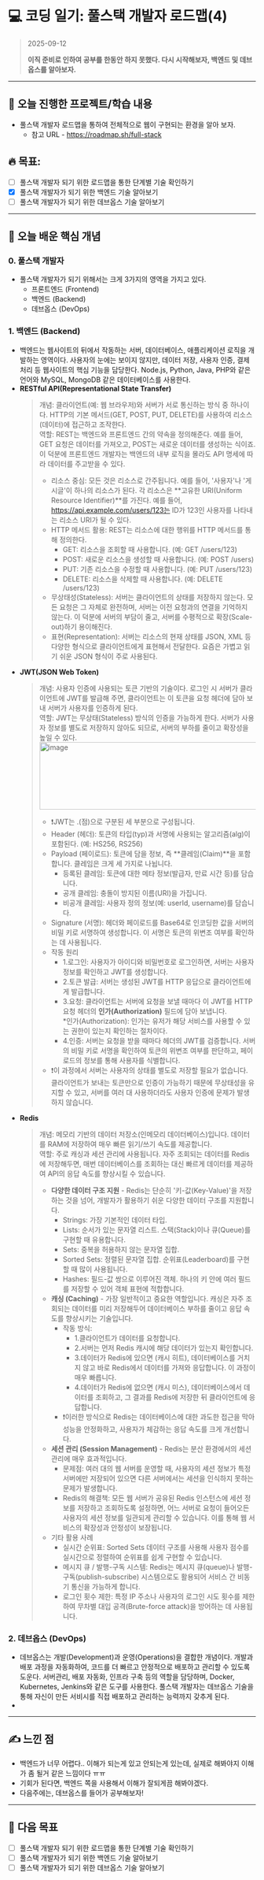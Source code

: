 # 💻 코딩 일기: 풀스택 개발자 로드맵(4)
> 2025-09-12
>
> **이직 준비로 인하여 공부를 한동안 하지 못했다. 다시 시작해보자, 백엔드 및 데브옵스를 알아보자.**
---

## 🚀 오늘 진행한 프로젝트/학습 내용
- 풀스택 개발자 로드맵을 통하여 전체적으로 웹이 구현되는 환경을 알아 보자.
  - 참고 URL - https://roadmap.sh/full-stack
  
## 🔥 목표:  
  - [ ] 풀스택 개발자 되기 위한 로드맵을 통한 단계별 기술 확인하기
  - [X] 풀스택 개발자가 되기 위한 백엔드 기술 알아보기
  - [ ] 풀스택 개발자가 되기 위한 데브옵스 기술 알아보기

---

## 📝 오늘 배운 핵심 개념

### 0. 풀스택 개발자
- 풀스택 개발자가 되기 위해서는 크게 3가지의 영역을 가지고 있다.
  - 프론트엔드 (Frontend)
  - 백엔드 (Backend)
  - 데브옵스 (DevOps)

### 1. 백엔드 (Backend)
- 백엔드는 웹사이트의 뒤에서 작동하는 서버, 데이터베이스, 애플리케이션 로직을 개발하는 영역이다. 사용자의 눈에는 보이지 않지만, 데이터 저장, 사용자 인증, 결제 처리 등 웹사이트의 핵심 기능을 담당한다. Node.js, Python, Java, PHP와 같은 언어와 MySQL, MongoDB 같은 데이터베이스를 사용한다.
- **RESTful API(Representational State Transfer)**
  > 개념: 클라이언트(예: 웹 브라우저)와 서버가 서로 통신하는 방식 중 하나이다. HTTP의 기본 메서드(GET, POST, PUT, DELETE)를 사용하여 리소스(데이터)에 접근하고 조작한다.  
  > 역할: REST는 백엔드와 프론트엔드 간의 약속을 정의해준다. 예를 들어, GET 요청은 데이터를 가져오고, POST는 새로운 데이터를 생성하는 식이죠. 이 덕분에 프론트엔드 개발자는 백엔드의 내부 로직을 몰라도 API 명세에 따라 데이터를 주고받을 수 있다.
  > - 리소스 중심: 모든 것은 리소스로 간주됩니다. 예를 들어, '사용자'나 '게시글'이 하나의 리소스가 된다. 각 리소스은 **고유한 URI(Uniform Resource Identifier)**를 가진다. 예를 들어, https://api.example.com/users/123는 ID가 123인 사용자를 나타내는 리소스 URI가 될 수 있다.
  > - HTTP 메서드 활용: REST는 리소스에 대한 행위를 HTTP 메서드를 통해 정의한다.
  >   - GET: 리소스을 조회할 때 사용합니다. (예: GET /users/123)
  >   - POST: 새로운 리소스을 생성할 때 사용합니다. (예: POST /users)
  >   - PUT: 기존 리소스을 수정할 때 사용합니다. (예: PUT /users/123)
  >   - DELETE: 리소스을 삭제할 때 사용합니다. (예: DELETE /users/123)
  > - 무상태성(Stateless): 서버는 클라이언트의 상태를 저장하지 않는다. 모든 요청은 그 자체로 완전하며, 서버는 이전 요청과의 연결을 기억하지 않는다. 이 덕분에 서버의 부담이 줄고, 서버를 수평적으로 확장(Scale-out)하기 용이해진다.
  > - 표현(Representation): 서버는 리소스의 현재 상태를 JSON, XML 등 다양한 형식으로 클라이언트에게 표현해서 전달한다. 요즘은 가볍고 읽기 쉬운 JSON 형식이 주로 사용된다.
- **JWT(JSON Web Token)**
  > 개념: 사용자 인증에 사용되는 토큰 기반의 기술이다. 로그인 시 서버가 클라이언트에 JWT를 발급해 주면, 클라이언트는 이 토큰을 요청 헤더에 담아 보내 서버가 사용자를 인증하게 된다.  
  > 역할: JWT는 무상태(Stateless) 방식의 인증을 가능하게 한다. 서버가 사용자 정보를 별도로 저장하지 않아도 되므로, 서버의 부하를 줄이고 확장성을 높일 수 있다.  
  > <img width="546" height="137" alt="image" src="https://github.com/user-attachments/assets/4bc17556-b0c9-4892-a1be-21a5b0eafdc6" />  
  > - ❗️JWT는 .(점)으로 구분된 세 부분으로 구성됩니다.
  > - Header (헤더): 토큰의 타입(typ)과 서명에 사용되는 알고리즘(alg)이 포함된다. (예: HS256, RS256)
  > - Payload (페이로드): 토큰에 담을 정보, 즉 **클레임(Claim)**을 포함합니다. 클레임은 크게 세 가지로 나뉩니다.
  >   - 등록된 클레임: 토큰에 대한 메타 정보(발급자, 만료 시간 등)를 담습니다.
  >   - 공개 클레임: 충돌이 방지된 이름(URI)을 가집니다.
  >   - 비공개 클레임: 사용자 정의 정보(예: userId, username)를 담습니다.
  > - Signature (서명): 헤더와 페이로드를 Base64로 인코딩한 값을 서버의 비밀 키로 서명하여 생성합니다. 이 서명은 토큰의 위변조 여부를 확인하는 데 사용됩니다.
  > - 작동 원리
  >   - 1.로그인: 사용자가 아이디와 비밀번호로 로그인하면, 서버는 사용자 정보를 확인하고 JWT를 생성합니다.
  >   - 2.토큰 발급: 서버는 생성된 JWT를 HTTP 응답으로 클라이언트에게 발급합니다.
  >   - 3.요청: 클라이언트는 서버에 요청을 보낼 때마다 이 JWT를 HTTP 요청 헤더의 **인가(Authorization)** 필드에 담아 보냅니다.  
  >   *인가(Authorization): 인가는 유저가 해당 서비스를 사용할 수 있는 권한이 있는지 확인하는 절차이다.
  >   - 4.인증: 서버는 요청을 받을 때마다 헤더의 JWT를 검증합니다. 서버의 비밀 키로 서명을 확인하여 토큰의 위변조 여부를 판단하고, 페이로드의 정보를 통해 사용자를 식별합니다.  
  > - ❗️이 과정에서 서버는 사용자의 상태를 별도로 저장할 필요가 없습니다. 클라이언트가 보내는 토큰만으로 인증이 가능하기 때문에 무상태성을 유지할 수 있고, 서버를 여러 대 사용하더라도 사용자 인증에 문제가 발생하지 않습니다. 
- **Redis**
  > 개념: 메모리 기반의 데이터 저장소(인메모리 데이터베이스)입니다. 데이터를 RAM에 저장하여 매우 빠른 읽기/쓰기 속도를 제공합니다.  
  > 역할: 주로 캐싱과 세션 관리에 사용됩니다. 자주 조회되는 데이터를 Redis에 저장해두면, 매번 데이터베이스를 조회하는 대신 빠르게 데이터를 제공하여 API의 응답 속도를 향상시킬 수 있습니다.
  > - **다양한 데이터 구조 지원** - Redis는 단순히 '키-값(Key-Value)'을 저장하는 것을 넘어, 개발자가 활용하기 쉬운 다양한 데이터 구조를 지원합니다.
  >   - Strings: 가장 기본적인 데이터 타입.
  >   - Lists: 순서가 있는 문자열 리스트. 스택(Stack)이나 큐(Queue)를 구현할 때 유용합니다.
  >   - Sets: 중복을 허용하지 않는 문자열 집합.
  >   - Sorted Sets: 정렬된 문자열 집합. 순위표(Leaderboard)를 구현할 때 많이 사용됩니다.
  >   - Hashes: 필드-값 쌍으로 이루어진 객체. 하나의 키 안에 여러 필드를 저장할 수 있어 객체 표현에 적합합니다.
  > - **캐싱 (Caching)** - 가장 일반적이고 중요한 역할입니다. 캐싱은 자주 조회되는 데이터를 미리 저장해두어 데이터베이스 부하를 줄이고 응답 속도를 향상시키는 기술입니다.
  >   - 작동 방식:
  >     - 1.클라이언트가 데이터를 요청합니다.
  >     - 2.서버는 먼저 Redis 캐시에 해당 데이터가 있는지 확인합니다.
  >     - 3.데이터가 Redis에 있으면 (캐시 히트), 데이터베이스를 거치지 않고 바로 Redis에서 데이터를 가져와 응답합니다. 이 과정이 매우 빠릅니다.
  >     - 4.데이터가 Redis에 없으면 (캐시 미스), 데이터베이스에서 데이터를 조회하고, 그 결과를 Redis에 저장한 뒤 클라이언트에 응답합니다.  
  >   - ❗️이러한 방식으로 Redis는 데이터베이스에 대한 과도한 접근을 막아 성능을 안정화하고, 사용자가 체감하는 응답 속도를 크게 개선합니다.  
  > - **세션 관리 (Session Management)** - Redis는 분산 환경에서의 세션 관리에 매우 효과적입니다.
  >   - 문제점: 여러 대의 웹 서버를 운영할 때, 사용자의 세션 정보가 특정 서버에만 저장되어 있으면 다른 서버에서는 세션을 인식하지 못하는 문제가 발생합니다.
  >   - Redis의 해결책: 모든 웹 서버가 공유된 Redis 인스턴스에 세션 정보를 저장하고 조회하도록 설정하면, 어느 서버로 요청이 들어오든 사용자의 세션 정보를 일관되게 관리할 수 있습니다. 이를 통해 웹 서비스의 확장성과 안정성이 보장됩니다.
  > - 기타 활용 사례
  >   - 실시간 순위표: Sorted Sets 데이터 구조를 사용해 사용자 점수를 실시간으로 정렬하여 순위표를 쉽게 구현할 수 있습니다.
  >   - 메시지 큐 / 발행-구독 시스템: Redis는 메시지 큐(queue)나 발행-구독(publish-subscribe) 시스템으로도 활용되어 서비스 간 비동기 통신을 가능하게 합니다.
  >   - 로그인 횟수 제한: 특정 IP 주소나 사용자의 로그인 시도 횟수를 제한하여 무차별 대입 공격(Brute-force attack)을 방어하는 데 사용됩니다.


### 2. 데브옵스 (DevOps)
- 데브옵스는 개발(Development)과 운영(Operations)을 결합한 개념이다. 개발과 배포 과정을 자동화하여, 코드를 더 빠르고 안정적으로 배포하고 관리할 수 있도록 도운다. 서버관리, 배포 자동화, 인프라 구축 등의 역할을 담당하며, Docker, Kubernetes, Jenkins와 같은 도구를 사용한다. 풀스택 개발자는 데브옵스 기술을 통해 자신이 만든 서비시를 직접 배포하고 관리하는 능력까지 갖추게 된다.
- 

---

## ✍️ 느낀 점
- 백엔드가 너무 어렵다.. 이해가 되는게 있고 안되는게 있는데, 실제로 해봐야지 이해가 좀 될거 같은 느낌이다 ㅠㅠ
- 기회가 된다면, 백엔드 쪽을 사용해서 이해가 잘되게끔 해봐야겠다.
- 다음주에는, 데브옵스를 들어가 공부해보자!

---

## 🎯 다음 목표
  - [ ] 풀스택 개발자 되기 위한 로드맵을 통한 단계별 기술 확인하기
  - [ ] 풀스택 개발자가 되기 위한 백엔드 기술 알아보기
  - [ ] 풀스택 개발자가 되기 위한 데브옵스 기술 알아보기
